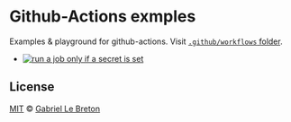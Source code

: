 # Github-Actions exmples

Examples & playground for github-actions. Visit [`.github/workflows` folder](.github/workflows).

* [![run a job only if a secret is set](https://github.com/GabLeRoux/github-actions-examples/workflows/run%20a%20job%20only%20if%20a%20secret%20is%20set/badge.svg)](https://github.com/GabLeRoux/github-actions-examples/actions?query=workflow%3A%22run+a+job+only+if+a+secret+is+set%22)

## License

[MIT](LICENSE.md) © [Gabriel Le Breton](https://gableroux.com)
